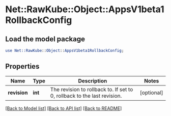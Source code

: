 # Net::RawKube::Object::AppsV1beta1RollbackConfig

## Load the model package
```perl
use Net::RawKube::Object::AppsV1beta1RollbackConfig;
```

## Properties
Name | Type | Description | Notes
------------ | ------------- | ------------- | -------------
**revision** | **int** | The revision to rollback to. If set to 0, rollback to the last revision. | [optional] 

[[Back to Model list]](../README.md#documentation-for-models) [[Back to API list]](../README.md#documentation-for-api-endpoints) [[Back to README]](../README.md)


